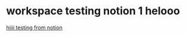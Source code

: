 # workspace testing notion 1 helooo

[hiiii testing from notion](workspace%20testing%20notion%201%20helooo/hiiii%20testing%20from%20notion.html)

